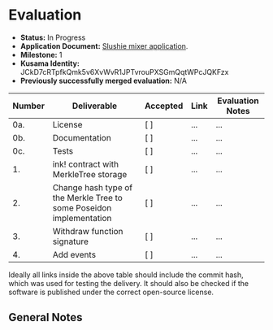 # Evaluation

- **Status:** In Progress
- **Application Document:** [Slushie mixer application](https://github.com/w3f/Grants-Program/blob/master/applications/Slushie%20Mixer.md). 
- **Milestone:** 1
- **Kusama Identity:** JCkD7cRTpfkQmk5v6XvWvR1JPTvrouPXSGmQqtWPcJQKFzx
- **Previously successfully merged evaluation:** N/A

| Number | Deliverable | Accepted | Link | Evaluation Notes |
| ------ | ----------- | -------- | ---- |----------------- |
| 0a. | License | [ ] |...| ...|
| 0b. | Documentation | [ ] |...| ...|
| 0c. | Tests | [ ] |...| ...|
| 1. | ink! contract with MerkleTree storage | [ ] |...| ...|
| 2. | Change hash type of the Merkle Tree to some Poseidon implementation | [ ] |...| ...|
| 3. | Withdraw function signature | [ ] |...| ...|
| 4. | Add events | [ ] |...| ...|

Ideally all links inside the above table should include the commit hash,
which was used for testing the delivery. It should also be checked if the software is published under the correct open-source license.

## General Notes

